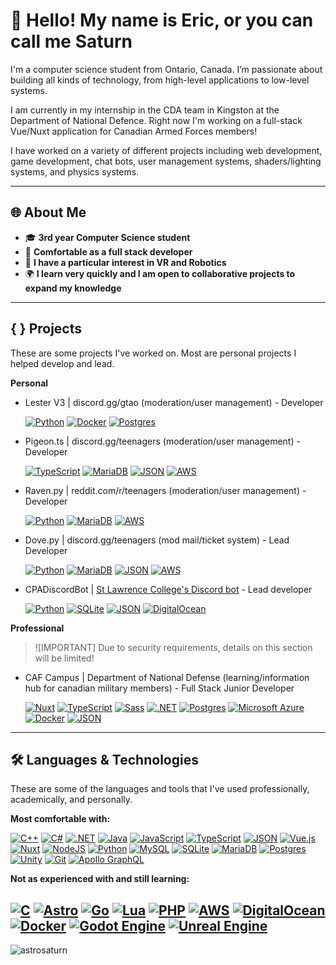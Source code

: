 # 🌌 Hello! My name is Eric, or you can call me Saturn
I'm a computer science student from Ontario, Canada. I’m passionate about building all kinds of technology, from high-level applications to low-level systems. 

I am currently in my internship in the CDA team in Kingston at the Department of National Defence. Right now I'm working on a full-stack Vue/Nuxt application for Canadian Armed Forces members!

I have worked on a variety of different projects including web development, game development, chat bots, user management systems, shaders/lighting systems, and physics systems.

---

## 🌐 About Me
- 🎓 **3rd year Computer Science student** 
- 🔭 **Comfortable as a full stack developer** 
- 🤖 **I have a particular interest in VR and Robotics**
- 🌍 **I learn very quickly and I am open to collaborative projects to expand my knowledge**

---

## { } Projects

These are some projects I've worked on. Most are personal projects I helped develop and lead. 

**Personal**

- Lester V3     | discord.gg/gtao  (moderation/user management) - Developer

  [![Python](https://img.shields.io/badge/Python-3776AB?logo=python&logoColor=fff)](#) [![Docker](https://img.shields.io/badge/Docker-2496ED?logo=docker&logoColor=fff)](#) 
  [![Postgres](https://img.shields.io/badge/Postgres-%23316192.svg?logo=postgresql&logoColor=white)](#)

- Pigeon.ts     | discord.gg/teenagers  (moderation/user management) - Developer
  
  [![TypeScript](https://img.shields.io/badge/TypeScript-3178C6?logo=typescript&logoColor=fff)](#) [![MariaDB](https://img.shields.io/badge/MariaDB-003545?logo=mariadb&logoColor=white)](#) 
  [![JSON](https://img.shields.io/badge/JSON-000?logo=json&logoColor=fff)](#) [![AWS](https://custom-icon-badges.demolab.com/badge/AWS-%23FF9900.svg?logo=aws&logoColor=white)](#)

- Raven.py      | reddit.com/r/teenagers  (moderation/user management) - Developer

  [![Python](https://img.shields.io/badge/Python-3776AB?logo=python&logoColor=fff)](#) [![MariaDB](https://img.shields.io/badge/MariaDB-003545?logo=mariadb&logoColor=white)](#) 
  [![AWS](https://custom-icon-badges.demolab.com/badge/AWS-%23FF9900.svg?logo=aws&logoColor=white)](#)

- Dove.py       | discord.gg/teenagers  (mod mail/ticket system) - Lead Developer

  [![Python](https://img.shields.io/badge/Python-3776AB?logo=python&logoColor=fff)](#) [![MariaDB](https://img.shields.io/badge/MariaDB-003545?logo=mariadb&logoColor=white)](#)
  [![JSON](https://img.shields.io/badge/JSON-000?logo=json&logoColor=fff)](#) [![AWS](https://custom-icon-badges.demolab.com/badge/AWS-%23FF9900.svg?logo=aws&logoColor=white)](#)

- CPADiscordBot | [St Lawrence College's Discord bot](https://github.com/astrosaturn/CPADiscordBot) - Lead developer

  [![Python](https://img.shields.io/badge/Python-3776AB?logo=python&logoColor=fff)](#) [![SQLite](https://img.shields.io/badge/SQLite-%2307405e.svg?logo=sqlite&logoColor=white)](#) 
  [![JSON](https://img.shields.io/badge/JSON-000?logo=json&logoColor=fff)](#) [![DigitalOcean](https://img.shields.io/badge/DigitalOcean-%230167ff.svg?logo=digitalOcean&logoColor=white)](#)

**Professional**

> ![IMPORTANT]
> Due to security requirements, details on this section will be limited!

- CAF Campus    | Department of National Defense (learning/information hub for canadian military members) - Full Stack Junior Developer

  [![Nuxt](https://img.shields.io/badge/Nuxt-002E3B?logo=nuxt&logoColor=#00DC82)](#) 	[![TypeScript](https://img.shields.io/badge/TypeScript-3178C6?logo=typescript&logoColor=fff)](#) [![Sass](https://img.shields.io/badge/Sass-C69?logo=sass&logoColor=fff)](#) 
  [![.NET](https://img.shields.io/badge/.NET-512BD4?logo=dotnet&logoColor=fff)](#) [![Postgres](https://img.shields.io/badge/Postgres-%23316192.svg?logo=postgresql&logoColor=white)](#) [![Microsoft Azure](https://custom-icon-badges.demolab.com/badge/Microsoft%20Azure-0089D6?logo=msazure&logoColor=white)](#)
  [![Docker](https://img.shields.io/badge/Docker-2496ED?logo=docker&logoColor=fff)](#) [![JSON](https://img.shields.io/badge/JSON-000?logo=json&logoColor=fff)](#)

---

## 🛠️ Languages & Technologies

These are some of the languages and tools that I've used professionally, academically, and personally.

**Most comfortable with:**

  [![C++](https://img.shields.io/badge/C++-%2300599C.svg?logo=c%2B%2B&logoColor=white)](#)
  [![C#](https://custom-icon-badges.demolab.com/badge/C%23-%23239120.svg?logo=cshrp&logoColor=white)](#)
  [![.NET](https://img.shields.io/badge/.NET-512BD4?logo=dotnet&logoColor=fff)](#)
  [![Java](https://img.shields.io/badge/Java-%23ED8B00.svg?logo=openjdk&logoColor=white)](#)
  [![JavaScript](https://img.shields.io/badge/JavaScript-F7DF1E?logo=javascript&logoColor=000)](#)
  [![TypeScript](https://img.shields.io/badge/TypeScript-3178C6?logo=typescript&logoColor=fff)](#)
  [![JSON](https://img.shields.io/badge/JSON-000?logo=json&logoColor=fff)](#)
  [![Vue.js](https://img.shields.io/badge/Vue.js-4FC08D?logo=vuedotjs&logoColor=fff)](#)
  [![Nuxt](https://img.shields.io/badge/Nuxt-002E3B?logo=nuxt&logoColor=#00DC82)](#)
  [![NodeJS](https://img.shields.io/badge/Node.js-6DA55F?logo=node.js&logoColor=white)](#)
  [![Python](https://img.shields.io/badge/Python-3776AB?logo=python&logoColor=fff)](#)
  [![MySQL](https://img.shields.io/badge/MySQL-4479A1?logo=mysql&logoColor=fff)](#) 
  [![SQLite](https://img.shields.io/badge/SQLite-%2307405e.svg?logo=sqlite&logoColor=white)](#)
  [![MariaDB](https://img.shields.io/badge/MariaDB-003545?logo=mariadb&logoColor=white)](#)
  [![Postgres](https://img.shields.io/badge/Postgres-%23316192.svg?logo=postgresql&logoColor=white)](#)
  [![Unity](https://img.shields.io/badge/Unity-%23000000.svg?logo=unity&logoColor=white)](#)
  [![Git](https://img.shields.io/badge/Git-F05032?logo=git&logoColor=fff)](#)
  [![Apollo GraphQL](https://img.shields.io/badge/Apollo%20GraphQL-311C87?logo=apollographql&logoColor=fff)](#)

**Not as experienced with and still learning:**

  [![C](https://img.shields.io/badge/C-00599C?logo=c&logoColor=white)](#)
  [![Astro](https://img.shields.io/badge/Astro-BC52EE?logo=astro&logoColor=fff)](#)
  [![Go](https://img.shields.io/badge/Go-%2300ADD8.svg?&logo=go&logoColor=white)](#)
  [![Lua](https://img.shields.io/badge/Lua-%232C2D72.svg?logo=lua&logoColor=white)](#)
  [![PHP](https://img.shields.io/badge/php-%23777BB4.svg?&logo=php&logoColor=white)](#)
  [![AWS](https://custom-icon-badges.demolab.com/badge/AWS-%23FF9900.svg?logo=aws&logoColor=white)](#)
  [![DigitalOcean](https://img.shields.io/badge/DigitalOcean-%230167ff.svg?logo=digitalOcean&logoColor=white)](#)
  [![Docker](https://img.shields.io/badge/Docker-2496ED?logo=docker&logoColor=fff)](#)
  [![Godot Engine](https://img.shields.io/badge/Godot-%23FFFFFF.svg?logo=godot-engine)](#)
  [![Unreal Engine](https://img.shields.io/badge/Unreal%20Engine-%23313131.svg?logo=unrealengine&logoColor=white)](#)
---

<p align="left"> <img src="https://komarev.com/ghpvc/?username=astrosaturn&label=Profile%20views&color=3cb371" alt="astrosaturn" /> </p>
